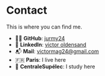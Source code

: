 # Contact

This is where you can find me.

-   👨‍💻 **GitHub**: [jurmy24](https://github.com/jurmy24)
-   👔 **LinkedIn**: [victor oldensand](https://www.linkedin.com/in/victor-oldensand/)
-   📬 **Mail**: <victormag24@gmail.com>
-   🇫🇷 **Paris**: I live here
-   🏫 **CentraleSupélec**: I study here
